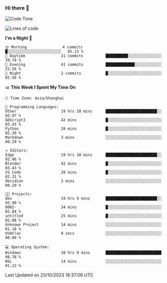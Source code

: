 ### Hi there 👋

<!--
**GwenKaplan/GwenKaplan** is a ✨ _special_ ✨ repository because its `README.md` (this file) appears on your GitHub profile.

Here are some ideas to get you started:

- 🔭 I’m currently working on ...
- 🌱 I’m currently learning ...
- 👯 I’m looking to collaborate on ...
- 🤔 I’m looking for help with ...
- 💬 Ask me about ...
- 📫 How to reach me: ...
- 😄 Pronouns: ...
- ⚡ Fun fact: ...
-->

<!--START_SECTION:waka-->
![Code Time](http://img.shields.io/badge/Code%20Time-702%20hrs%2027%20mins-blue)

![Lines of code](https://img.shields.io/badge/From%20Hello%20World%20I%27ve%20Written-113.1%20thousand%20lines%20of%20code-blue)

**I'm a Night 🦉** 

```text
🌞 Morning                4 commits           █░░░░░░░░░░░░░░░░░░░░░░░░   05.13 % 
🌆 Daytime                31 commits          ██████████░░░░░░░░░░░░░░░   39.74 % 
🌃 Evening                41 commits          █████████████░░░░░░░░░░░░   52.56 % 
🌙 Night                  2 commits           █░░░░░░░░░░░░░░░░░░░░░░░░   02.56 % 
```


📊 **This Week I Spent My Time On** 

```text
🕑︎ Time Zone: Asia/Shanghai

💬 Programming Languages: 
Other                    19 hrs 10 mins      ███████████████████████░░   93.97 % 
GDScript3                42 mins             █░░░░░░░░░░░░░░░░░░░░░░░░   03.43 % 
Python                   28 mins             █░░░░░░░░░░░░░░░░░░░░░░░░   02.30 % 
Markdown                 3 mins              ░░░░░░░░░░░░░░░░░░░░░░░░░   00.29 % 

🔥 Editors: 
Edge                     19 hrs 10 mins      ███████████████████████░░   93.96 % 
Blender                  42 mins             █░░░░░░░░░░░░░░░░░░░░░░░░   03.43 % 
VS Code                  28 mins             █░░░░░░░░░░░░░░░░░░░░░░░░   02.31 % 
Obsidian                 3 mins              ░░░░░░░░░░░░░░░░░░░░░░░░░   00.29 % 

🐱‍💻 Projects: 
dev                      19 hrs 9 mins       ███████████████████████░░   93.90 % 
0002-                    34 mins             █░░░░░░░░░░░░░░░░░░░░░░░░   02.84 % 
untitled                 25 mins             █░░░░░░░░░░░░░░░░░░░░░░░░   02.08 % 
Unknown Project          14 mins             ░░░░░░░░░░░░░░░░░░░░░░░░░   01.18 % 
UVAtlas                  0 secs              ░░░░░░░░░░░░░░░░░░░░░░░░░   00.00 % 

💻 Operating System: 
Windows                  20 hrs 9 mins       █████████████████████████   98.78 % 
WSL                      14 mins             ░░░░░░░░░░░░░░░░░░░░░░░░░   01.22 % 
```


 Last Updated on 23/10/2023 18:37:06 UTC
<!--END_SECTION:waka-->
